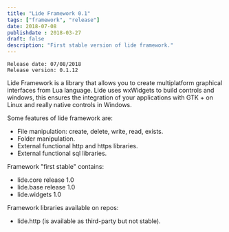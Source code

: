 ```yaml
---
title: "Lide Framework 0.1"
tags: ["framework", "release"]
date: 2018-07-08
publishdate : 2018-03-27
draft: false
description: "First stable version of lide framework."
---
```


```
Release date: 07/08/2018
Release version: 0.1.12
```

Lide Framework is a library that allows you to create multiplatform graphical interfaces from Lua language. Lide uses wxWidgets to build controls and windows, this ensures the integration of your applications with GTK + on Linux and really native controls in Windows.	

Some features of lide framework are:

- File manipulation: create, delete, write, read, exists.
- Folder manipulation.
- External functional http and https libraries.
- External functional sql libraries.


Framework "first stable" contains:

- lide.core release 1.0
- lide.base release 1.0
- lide.widgets 1.0

Framework libraries available on repos:

- lide.http (is available as third-party but not stable).